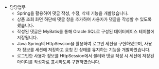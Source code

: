 - 담당업무
  - Spring을 활용하여 댓글 작성, 수정, 삭제 기능을 개발했습니다.
  - 상품 조회 화면 하단에 댓글 창을 추가하여 사용자가 댓글을 작성할 수 있도록 했습니다.
  - 작성된 댓글은 MyBatis를 통해 Oracle SQL로 구성된 데이터베이스 테이블에 저장됩니다.
  - Java Spring의 HttpSession을 활용하여 로그인 세션을 구현하였으며, 사용자 정보를 세션에 저장하고 요청 간 상태를 유지하는 기능을 개발하였습니다.
  - 로그인한 사용자 정보를 HttpSession에서 불러와 댓글 작성 시 세션에 저장된 아이디를 작성자로 표시하도록 구현하였습니다.